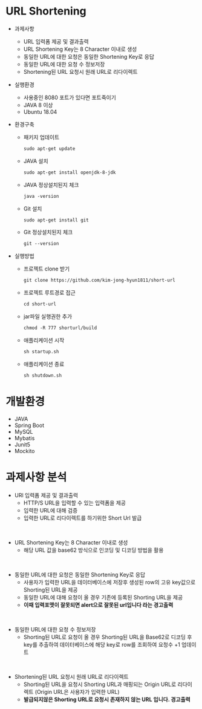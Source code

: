 # URL Shortening
* 과제사항
  * URL 입력폼 제공 및 결과출력
  * URL Shortening Key는 8 Character 이내로 생성
  * 동일한 URL에 대한 요청은 동일한 Shortening Key로 응답
  * 동일한 URL에 대한 요청 수 정보저장
  * Shortening된 URL 요청시 원래 URL로 리다이렉트

* 실행환경
  * 사용중인 8080 포트가 있다면 포트죽이기
  * JAVA 8 이상
  * Ubuntu 18.04
  
* 환경구축
  * 패키지 업데이트
    ```txt
    sudo apt-get update
    ```

  * JAVA 설치
    ```txt
    sudo apt-get install openjdk-8-jdk
    ```
  * JAVA 정상설치된지 체크
    ```txt
    java -version
    ```
  * Git 설치
    ```txt
    sudo apt-get install git
    ```
  * Git 정상설치된지 체크
    ```txt
    git --version 
    ```
    
* 실행방법
  * 프로젝트 clone 받기
    ```txt
    git clone https://github.com/kim-jong-hyun1811/short-url
    ```
  * 프로젝트 루트경로 접근
    ```txt
    cd short-url
    ```
  * jar파일 실행권한 추가
    ```txt
    chmod -R 777 shorturl/build
    ```
  * 애플리케이션 시작
    ```txt
    sh startup.sh
    ```
  * 애플리케이션 종료
    ```txt
    sh shutdown.sh    
    ```
    
# 개발환경
  * JAVA
  * Spring Boot
  * MySQL
  * Mybatis
  * Junit5
  * Mockito
  
# 과제사항 분석
  * URl 입력폼 제공 및 결과출력
    * HTTP/S URL을 입력할 수 있는 입력폼을 제공
    * 입력한 URL에 대해 검증
    * 입력한 URL로 리다이렉트를 하기위한 Short Url 발급
  
  <br>
  
  * URL Shortening Key는 8 Character 이내로 생성
    * 해당 URL 값을 base62 방식으로 인코딩 및 디코딩 방법을 활용
  
  <br>

  * 동일한 URL에 대한 요청은 동일한 Shortening Key로 응답
    * 사용자가 입력한 URL을 데이터베이스에 저장후 생성된 row의 고유 key값으로 Shorting된 URL을 제공
    * 동일한 URL에 대해 요청이 올 경우 기존에 등록된 Shorting URL을 제공
    * <b>이때 입력포맷이 잘못되면 alert으로 잘못된 url입니다 라는 경고출력</b>
  
  <br>
  
  * 동일한 URL에 대한 요청 수 정보저장
    * Shorting된 URL로 요청이 올 경우 Shorting된 URL을 Base62로 디코딩 후 key를 추출하여 데이터베이스에 해당 key로 row를 조회하여
      요청수 +1 업데이트
   
  <br>
  
  * Shortening된 URL 요청시 원래 URL로 리다이렉트
    * Shorting된 URL을 요청시 Shorting URL과 매핑되는 Origin URL로 리다이렉트 (Origin URL은 사용자가 입력한 URL)
    * <b>발급되지않은 Shorting URL로 요청시 존재하지 않는 URL 입니다. 경고출력</b>
      
      
      
    
